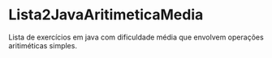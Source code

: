 # Lista2JavaAritimeticaMedia
Lista de exercícios em java com dificuldade média que envolvem operações aritiméticas simples. 

